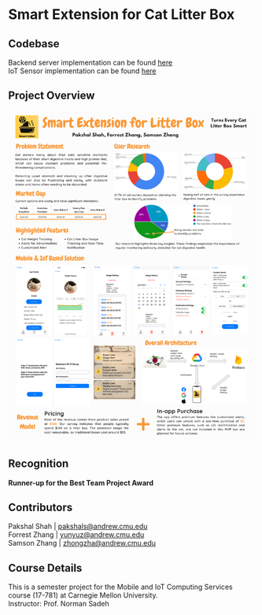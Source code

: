 # Smart Extension for Cat Litter Box
## Codebase
Backend server implementation can be found [here](https://github.com/YunyuZhang/iot_project_backend)\
IoT Sensor implementation can be found [here](https://github.com/Paksh2909/pico_code)

## Project Overview
![alt text](17781_Final_Post.png)

## Recognition
**Runner-up for the Best Team Project Award**

## Contributors
Pakshal Shah | pakshals@andrew.cmu.edu\
Forrest Zhang | yunyuz@andrew.cmu.edu\
Samson Zhang | zhongzha@andrew.cmu.edu

## Course Details
This is a semester project for the Mobile and IoT Computing Services course (17-781) at Carnegie Mellon University.\
Instructor: Prof. Norman Sadeh
